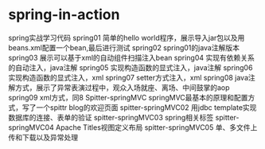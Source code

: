 # spring-in-action
spring实战学习代码
spring01 简单的hello world程序，展示导入jar包以及用beans.xml配置一个bean,最后进行测试
spring02 spring01的java注解版本
spring03 展示可以基于xml的自动组件扫描注入bean
spring04 实现有依赖关系的自动注入，java注解
spring05 实现构造函数的显式注入，java注解
spring06 实现构造函数的显式注入，xml
spring07 setter方式注入，xml
spring08 java注解方式，展示了异常表演过程中，观众入场就座、离场、中间鼓掌的aop
spring09 xml方式，同8
Spitter-springMVC springMVC最基本的原理和配置方式，写了一个spittr blog的欢迎页面
spitter-springMVC02 用jdbc template实现数据库的连接、表单的验证
spitter-springMVC03 spring相关标签
spitter-springMVC04 Apache Titles视图定义布局
spitter-springMVC05 单、多文件上传和下载以及异常处理
